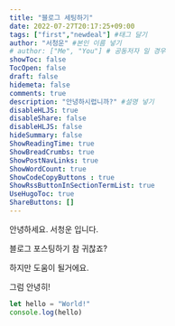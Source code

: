```yaml
---
title: "블로그 세팅하기"
date: 2022-07-27T20:17:25+09:00
tags: ["first","newdeal"] #태그 달기
author: "서청운" #본인 이름 넣기  
# author: ["Me", "You"] # 공동저자 일 경우
showToc: false
TocOpen: false
draft: false
hidemeta: false
comments: true
description: "안녕하시렵니까?" #설명 넣기
disableHLJS: true 
disableShare: false
disableHLJS: false  
hideSummary: false
ShowReadingTime: true
ShowBreadCrumbs: true
ShowPostNavLinks: true
ShowWordCount: true
ShowCodeCopyButtons : true
ShowRssButtonInSectionTermList: true
UseHugoToc: true
ShareButtons: []
---
```


안녕하세요. 서청운 입니다.

블로그 포스팅하기 참 귀찮죠?

하지만 도움이 될거에요.

그럼 안녕히! 

```jsx
let hello = "World!"
console.log(hello)
```

